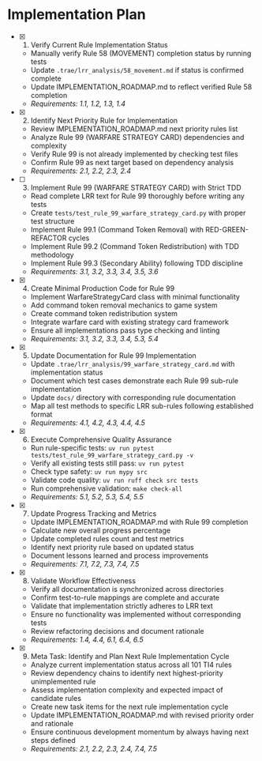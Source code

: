 # Implementation Plan

- [x] 1. Verify Current Rule Implementation Status
  - Manually verify Rule 58 (MOVEMENT) completion status by running tests
  - Update `.trae/lrr_analysis/58_movement.md` if status is confirmed complete
  - Update IMPLEMENTATION_ROADMAP.md to reflect verified Rule 58 completion
  - _Requirements: 1.1, 1.2, 1.3, 1.4_

- [x] 2. Identify Next Priority Rule for Implementation
  - Review IMPLEMENTATION_ROADMAP.md next priority rules list
  - Analyze Rule 99 (WARFARE STRATEGY CARD) dependencies and complexity
  - Verify Rule 99 is not already implemented by checking test files
  - Confirm Rule 99 as next target based on dependency analysis
  - _Requirements: 2.1, 2.2, 2.3, 2.4_

- [ ] 3. Implement Rule 99 (WARFARE STRATEGY CARD) with Strict TDD
  - Read complete LRR text for Rule 99 thoroughly before writing any tests
  - Create `tests/test_rule_99_warfare_strategy_card.py` with proper test structure
  - Implement Rule 99.1 (Command Token Removal) with RED-GREEN-REFACTOR cycles
  - Implement Rule 99.2 (Command Token Redistribution) with TDD methodology
  - Implement Rule 99.3 (Secondary Ability) following TDD discipline
  - _Requirements: 3.1, 3.2, 3.3, 3.4, 3.5, 3.6_

- [x] 4. Create Minimal Production Code for Rule 99
  - Implement WarfareStrategyCard class with minimal functionality
  - Add command token removal mechanics to game system
  - Create command token redistribution system
  - Integrate warfare card with existing strategy card framework
  - Ensure all implementations pass type checking and linting
  - _Requirements: 3.1, 3.2, 3.3, 3.4, 5.3, 5.4_

- [x] 5. Update Documentation for Rule 99 Implementation
  - Update `.trae/lrr_analysis/99_warfare_strategy_card.md` with implementation status
  - Document which test cases demonstrate each Rule 99 sub-rule implementation
  - Update `docs/` directory with corresponding rule documentation
  - Map all test methods to specific LRR sub-rules following established format
  - _Requirements: 4.1, 4.2, 4.3, 4.4, 4.5_

- [x] 6. Execute Comprehensive Quality Assurance
  - Run rule-specific tests: `uv run pytest tests/test_rule_99_warfare_strategy_card.py -v`
  - Verify all existing tests still pass: `uv run pytest`
  - Check type safety: `uv run mypy src`
  - Validate code quality: `uv run ruff check src tests`
  - Run comprehensive validation: `make check-all`
  - _Requirements: 5.1, 5.2, 5.3, 5.4, 5.5_

- [x] 7. Update Progress Tracking and Metrics
  - Update IMPLEMENTATION_ROADMAP.md with Rule 99 completion
  - Calculate new overall progress percentage
  - Update completed rules count and test metrics
  - Identify next priority rule based on updated status
  - Document lessons learned and process improvements
  - _Requirements: 7.1, 7.2, 7.3, 7.4, 7.5_

- [x] 8. Validate Workflow Effectiveness
  - Verify all documentation is synchronized across directories
  - Confirm test-to-rule mappings are complete and accurate
  - Validate that implementation strictly adheres to LRR text
  - Ensure no functionality was implemented without corresponding tests
  - Review refactoring decisions and document rationale
  - _Requirements: 1.4, 4.4, 6.1, 6.4, 6.5_

- [x] 9. Meta Task: Identify and Plan Next Rule Implementation Cycle
  - Analyze current implementation status across all 101 TI4 rules
  - Review dependency chains to identify next highest-priority unimplemented rule
  - Assess implementation complexity and expected impact of candidate rules
  - Create new task items for the next rule implementation cycle
  - Update IMPLEMENTATION_ROADMAP.md with revised priority order and rationale
  - Ensure continuous development momentum by always having next steps defined
  - _Requirements: 2.1, 2.2, 2.3, 2.4, 7.4, 7.5_
